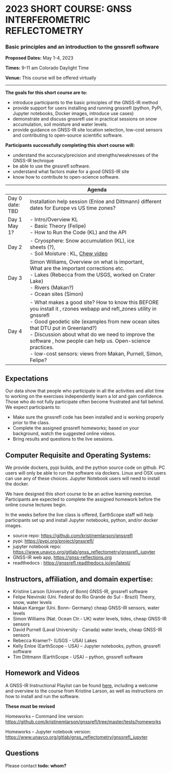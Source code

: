 # 2023 SHORT COURSE: GNSS INTERFEROMETRIC REFLECTOMETRY

### Basic principles and an introduction to the gnssrefl software 
**Proposed Dates:** May 1-4, 2023 

**Times:** 9-11 am Colorado Daylight Time

**Venue:** This course will be offered virtually

***

**The goals for this short course are to:**

- introduce participants to the basic principles of the GNSS-IR method
- provide support for users installing and running gnssrefl (python, PyPi, Jupyter notebooks, Docker images, introduce use cases)
- demonstrate and discuss gnssrefl use in practical sessions on snow accumulation, soil moisture and water levels.
- provide guidance on GNSS-IR site location selection, low-cost sensors and contributing to open-source scientific software. 

**Participants successfully completing this short course will:**

- understand the accuracy/precision and strengths/weaknesses of the GNSS-IR technique
- be able to use the gnssrefl software.
- understand what factors make for a good GNSS-IR site 
- know how to contribute to open-science software.

|                    | Agenda                                                                                                                                                                                                                                                                                                                                                                                  |
|--------------------|-----------------------------------------------------------------------------------------------------------------------------------------------------------------------------------------------------------------------------------------------------------------------------------------------------------------------------------------------------------------------------------------|
| Day 0<br>date: TBD | Installation help session (Enloe and Dittmann) different dates for Europe vs US time zones?                                                                                                                                                                                                                                                                                                                                          |
| Day 1<br>May 1?    | - Intro/Overview KL<br>- Basic Theory (Felipe) <br>- How to Run the Code (KL)  and the API                                                                                                                                                                                                                                                                 |
| Day 2              | - Cryosphere: Snow accumulation (KL), ice <br>sheets (?), <br>- Soil Moisture : KL, [Chew video](https://www.youtube.com/watch?v=ntnqD5O8LLo)                                                              |
| Day 3              | Simon Williams, Overview on what is important, <br>What are the important corrections etc.<br>- Lakes (Rebecca from the USGS, worked on Crater Lake) <br>- Rivers (Makan?) <br>- Ocean sites (Simon)                                                                                                                                                                                    |
| Day 4              | - What makes a good site? How to know this BEFORE you install it , rzones webapp and refl_zones utility in gnssrefl<br>- Good geodetic site (examples from new ocean sites that DTU put in Greenland?)<br>- Discussion about what do we need to improve the software , how people can help us. Open-science practices.<br>- low-cost sensors: views from Makan, Purnell, Simon, Felipe? |

## Expectations
Our data show that people who participate in all the activities and allot time to working 
on the exercises independently learn a lot and gain confidence. Those who do not fully participate often become frustrated and fall behind. We expect participants to:
* Make sure the gnssrefl code has been installed and is working properly prior to the class.
* Complete the assigned gnssrefl homeworks; based on your background, watch the suggested online videos.
* Bring results and questions to the live sessions.

## Computer Requisite and Operating Systems:
We provide dockers, pypi builds, and the python source code on github. PC users will only be 
able to run the software via dockers. Linux and OSX users can use any of these choices.
Jupyter Notebook users will need to install the docker.

We have designed this short course to be an active learning exercise. 
Participants are expected to complete the assigned homework before the 
online course lectures begin. 

In the weeks before the live class is offered, 
EarthScope staff will help participants set up and install Jupyter notebooks, python, and/or docker images.  

* source repo: https://github.com/kristinemlarson/gnssrefl
* pypi: https://pypi.org/project/gnssrefl/
* jupyter notebook repo: https://www.unavco.org/gitlab/gnss_reflectometry/gnssrefl_jupyter
* GNSS-IR web app, https://gnss-reflections.org
* readthedocs : https://gnssrefl.readthedocs.io/en/latest/

## Instructors, affiliation, and domain expertise:  
* Kristine Larson (University of Bonn) GNSS-IR, gnssrefl software
* Felipe Nievinski (Uni. Federal do Rio Grande do Sul - Brazil) Theory, snow, water levels
* Makan Karegar (Uni. Bonn- Germany) cheap GNSS-IR sensors, water levels 
* Simon Williams (Nat. Ocean Ctr.- UK) water levels, tides, cheap GNSS-IR sensors
* David Purnell (Laval University - Canada) water levels, cheap GNSS-IR sensors
* Rebecca Kramer?- (USGS - USA) Lakes
* Kelly Enloe (EarthScope - USA) – Jupyter notebooks, python, gnssrefl software
* Tim Dittmann (EarthScope - USA) – python, gnssrefl software

## Homework and Videos
A GNSS-IR Instructional Playlist can be found [here](https://www.youtube.com/playlist?list=PL9KIPkLxL-c_d-NlNsaoGgScWqSxxUB5n), including a 
welcome and overview to the course from Kristine Larson, as well as instructions on how to install and run the software.


**These must be revised**

Homeworks – Command line version:
https://github.com/kristinemlarson/gnssrefl/tree/master/tests/homeworks

Homeworks – Jupyter notebook version:
https://www.unavco.org/gitlab/gnss_reflectometry/gnssrefl_jupyter

## Questions
Please contact **todo: whom?**

